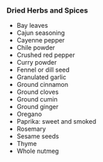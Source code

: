 ### Dried Herbs and Spices

- Bay leaves
- Cajun seasoning
- Cayenne pepper
- Chile powder
- Crushed red pepper
- Curry powder
- Fennel or dill seed
- Granulated garlic
- Ground cinnamon
- Ground cloves
- Ground cumin
- Ground ginger
- Oregano
- Paprika: sweet and smoked
- Rosemary
- Sesame seeds
- Thyme
- Whole nutmeg
